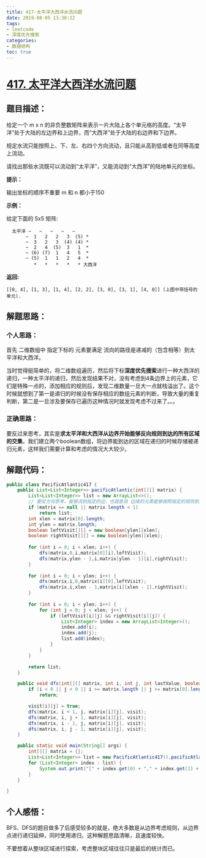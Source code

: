 ```yaml
---
title: 417-太平洋大西洋水流问题
date: 2019-08-05 13:30:22
tags:
- leetcode
- 深度优先搜索
categories:
- 数据结构
toc: true
---
```


# [417. 太平洋大西洋水流问题](https://leetcode-cn.com/problems/pacific-atlantic-water-flow/)

## 题目描述：

给定一个 m x n 的非负整数矩阵来表示一片大陆上各个单元格的高度。“太平洋”处于大陆的左边界和上边界，而“大西洋”处于大陆的右边界和下边界。

规定水流只能按照上、下、左、右四个方向流动，且只能从高到低或者在同等高度上流动。

请找出那些水流既可以流动到“太平洋”，又能流动到“大西洋”的陆地单元的坐标。

 

**提示：**

输出坐标的顺序不重要
m 和 n 都小于150

**示例：**

给定下面的 5x5 矩阵:

```objc
  太平洋 ~   ~   ~   ~   ~ 
       ~  1   2   2   3  (5) *
       ~  3   2   3  (4) (4) *
       ~  2   4  (5)  3   1  *
       ~ (6) (7)  1   4   5  *
       ~ (5)  1   1   2   4  *
          *   *   *   *   * 大西洋
```
<!--more-->
**返回:**

```objc
[[0, 4], [1, 3], [1, 4], [2, 2], [3, 0], [3, 1], [4, 0]] (上图中带括号的单元).
```



## 解题思路：

### 个人思路：

首先 二维数组中 指定下标的 元素要满足 流向的路径是递减的（包含相等）到太平洋和大西洋。

当时觉得挺简单的，将二维数组遍历，然后将下标**深度优先搜索**进行一种大西洋的递归，一种太平洋的递归，然后发现结果不对，没有考虑到4条边界上的元素，它们是特殊一点的，添加相应的规则后，发现二维数量一旦大一点就栈溢出了。这个时候就想到了第一是递归的时候没有保存相应的数组元素的判断，导致大量的重复判断，第二是一旦涉及要保存已遍历这种情况时就发现考虑不过来了。。。

### 正确思路：

要反过来思考，其实是**求太平洋和大西洋从边界开始能够反向规则到达的所有区域的交集**，我们建立两个boolean数组，将边界能到达的区域在递归的时候存储被递归元素，这样我们需要计算和考虑的情况大大较少。



## 解题代码：

```java
public class PacificAtlantic417 {
	public List<List<Integer>> pacificAtlantic(int[][] matrix) {
		List<List<Integer>> list = new ArrayList<>();
		// 要反方向思考，能够流到指定的边，也就是说 边缘的元素能够按照指定的规则到达某些区域，这样我们只要比较太平洋和大西洋都能达到的区域就好了
		if (matrix == null || matrix.length < 1)
			return list;
		int xlen = matrix[0].length;
		int ylen = matrix.length;
		boolean leftVisit[][] = new boolean[ylen][xlen];
		boolean rightVisit[][] = new boolean[ylen][xlen];
		
		for (int i = 0; i < xlen; i++) {
			dfs(matrix,0,i,matrix[0][i],leftVisit);
			dfs(matrix,ylen - 1,i,matrix[ylen - 1][i],rightVisit);
		}
		
		for (int i = 0; i < ylen; i++) {
			dfs(matrix,i,0,matrix[i][0],leftVisit);
			dfs(matrix,i,xlen - 1,matrix[i][xlen - 1],rightVisit);
		}
		
		for (int i = 0; i < ylen; i++) {
			for (int j = 0; j < xlen; j++) {
				if (leftVisit[i][j] && rightVisit[i][j]) {
					List<Integer> index = new ArrayList<Integer>();
					index.add(i);
					index.add(j);
					list.add(index);
				}
			}
		}

		return list;
	}

	public void dfs(int[][] matrix, int i, int j, int lastValue, boolean[][] visit) {
		if (i < 0 || j < 0 || i >= matrix.length || j >= matrix[0].length || matrix[i][j] < lastValue || visit[i][j])
			return;

		visit[i][j] = true;
		dfs(matrix, i + 1, j, matrix[i][j], visit);
		dfs(matrix, i, j + 1, matrix[i][j], visit);
		dfs(matrix, i - 1, j, matrix[i][j], visit);
		dfs(matrix, i, j - 1, matrix[i][j], visit);
	}

	public static void main(String[] args) {
		int[][] matrix = {};
		List<List<Integer>> list = new PacificAtlantic417().pacificAtlantic(matrix);
		for (List<Integer> index : list) {
			System.out.print("[" + index.get(0) + "," + index.get(1) + "],  ");
		}
	}

}
```

## 个人感悟：

BFS、DFS的题目做多了后感受较多的就是，绝大多数是从边界考虑规则，从边界点进行递归延伸，同时使用递归，这种解题思路清晰，且速度较快。

不要想着从整块区域进行探索，考虑整块区域往往只是最后的统计而已。